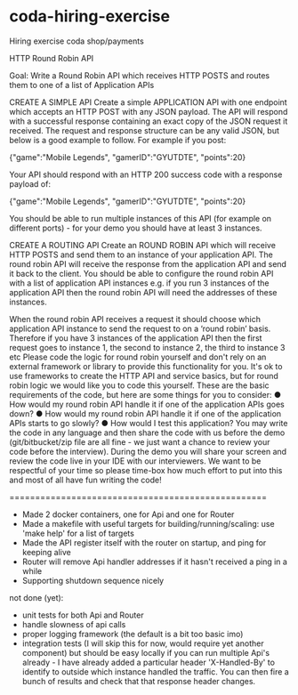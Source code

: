 # coda-hiring-exercise
Hiring exercise coda shop/payments

HTTP Round Robin API

Goal: Write a Round Robin API which receives HTTP POSTS and routes them to one of a list of
Application APIs

CREATE A SIMPLE API
Create a simple APPLICATION API with one endpoint which accepts an HTTP POST with any
JSON payload. The API will respond with a successful response containing an exact copy of
the JSON request it received. The request and response structure can be any valid JSON, but
below is a good example to follow.
For example if you post:

{"game":"Mobile Legends", "gamerID":"GYUTDTE", "points":20}

Your API should respond with an HTTP 200 success code with a response payload of:

{"game":"Mobile Legends", "gamerID":"GYUTDTE", "points":20}

You should be able to run multiple instances of this API (for example on different ports) - for
your demo you should have at least 3 instances.

CREATE A ROUTING API
Create an ROUND ROBIN API which will receive HTTP POSTS and send them to an instance of
your application API. The round robin API will receive the response from the application API
and send it back to the client.
You should be able to configure the round robin API with a list of application API instances e.g.
if you run 3 instances of the application API then the round robin API will need the addresses of
these instances.


When the round robin API receives a request it should choose which application API instance to
send the request to on a ‘round robin’ basis. Therefore if you have 3 instances of the
application API then the first request goes to instance 1, the second to instance 2, the third to
instance 3 etc
Please code the logic for round robin yourself and don't rely on an external framework or library
to provide this functionality for you. It's ok to use frameworks to create the HTTP API and
service basics, but for round robin logic we would like you to code this yourself.
These are the basic requirements of the code, but here are some things for you to consider:
● How would my round robin API handle it if one of the application APIs goes down?
● How would my round robin API handle it if one of the application APIs starts to go
slowly?
● How would I test this application?
You may write the code in any language and then share the code with us before the demo
(git/bitbucket/zip file are all fine - we just want a chance to review your code before the
interview). During the demo you will share your screen and review the code live in your IDE
with our interviewers.
We want to be respectful of your time so please time-box how much effort to put into this and
most of all have fun writing the code!


==================================================


- Made 2 docker containers, one for Api and one for Router
- Made a makefile with useful targets for building/running/scaling: use 'make help' for a list of targets
- Made the API register itself with the router on startup, and ping for keeping alive
- Router will remove Api handler addresses if it hasn't received a ping in a while
- Supporting shutdown sequence nicely

not done (yet):
- unit tests for both Api and Router
- handle slowness of api calls
- proper logging framework (the default is a bit too basic imo)
- integration tests (I will skip this for now, would require yet another component) but should be easy locally if you can run multiple Api's already - I have already added a particular header 'X-Handled-By' to identify to outside which instance handled the traffic. You can then fire a bunch of results and check that that response header changes.